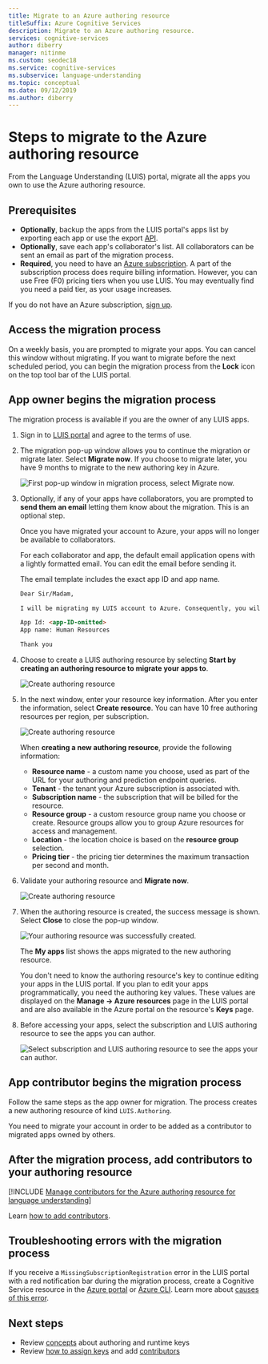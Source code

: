```yaml
---
title: Migrate to an Azure authoring resource
titleSuffix: Azure Cognitive Services
description: Migrate to an Azure authoring resource.
services: cognitive-services
author: diberry
manager: nitinme
ms.custom: seodec18
ms.service: cognitive-services
ms.subservice: language-understanding
ms.topic: conceptual
ms.date: 09/12/2019
ms.author: diberry
---
```


# Steps to migrate to the Azure authoring resource

From the Language Understanding (LUIS) portal, migrate all the apps you own to use the Azure authoring resource.

## Prerequisites

* **Optionally**, backup the apps from the LUIS portal's apps list by exporting each app or use the export [API](https://westus.dev.cognitive.microsoft.com/docs/services/5890b47c39e2bb17b84a55ff/operations/5890b47c39e2bb052c5b9c40).
* **Optionally**, save each app's collaborator's list. All collaborators can be sent an email as part of the migration process.
* **Required**, you need to have an [Azure subscription](https://azure.microsoft.com/free/). A part of the subscription process does require billing information. However, you can use Free (F0) pricing tiers when you use LUIS. You may eventually find you need a paid tier, as your usage increases. 

If you do not have an Azure subscription, [sign up](https://azure.microsoft.com/free/). 

## Access the migration process

On a weekly basis, you are prompted to migrate your apps. You can cancel this window without migrating. If you want to migrate before the next scheduled period, you can begin the migration process from the **Lock** icon on the top tool bar of the LUIS portal. 

## App owner begins the migration process

The migration process is available if you are the owner of any LUIS apps. 

1. Sign in to [LUIS portal](https://www.luis.ai) and agree to the terms of use.
1. The migration pop-up window allows you to continue the migration or migrate later. Select **Migrate now**. If you choose to migrate later, you have 9 months to migrate to the new authoring key in Azure.

    ![First pop-up window in migration process, select Migrate now.](./media/migrate-authoring-key/migrate-now.png)

1. Optionally, if any of your apps have collaborators, you are prompted to **send them an email** letting them know about the migration. This is an optional step. 

    Once you have migrated your account to Azure, your apps will no longer be available to collaborators.

    For each collaborator and app, the default email application opens with a lightly formatted email. You can edit the email before sending it.

    The email template includes the exact app ID and app name. 

    ```html
    Dear Sir/Madam,
    
    I will be migrating my LUIS account to Azure. Consequently, you will no longer have access to the following app:
    
    App Id: <app-ID-omitted>
    App name: Human Resources
    
    Thank you
    ```

1. Choose to create a LUIS authoring resource by selecting **Start by creating an authoring resource to migrate your apps to**. 

    ![Create authoring resource](./media/migrate-authoring-key/choose-authoring-resource.png)

1. In the next window, enter your resource key information. After you enter the information, select **Create resource**. You can have 10 free authoring resources per region, per subscription.

    ![Create authoring resource](./media/migrate-authoring-key/choose-authoring-resource-form.png)

    When **creating a new authoring resource**, provide the following information: 

    * **Resource name** - a custom name you choose, used as part of the URL for your authoring and prediction endpoint queries.
    * **Tenant** - the tenant your Azure subscription is associated with. 
    * **Subscription name** - the subscription that will be billed for the resource.
    * **Resource group** - a custom resource group name you choose or create. Resource groups allow you to group Azure resources for access and management. 
    * **Location** - the location choice is based on the **resource group** selection.
    * **Pricing tier** - the pricing tier determines the maximum transaction per second and month. 

1. Validate your authoring resource and **Migrate now**.

    ![Create authoring resource](./media/migrate-authoring-key/choose-authoring-resource-and-migrate.png)

1. When the authoring resource is created, the success message is shown. Select **Close** to close the pop-up window.

    ![Your authoring resource was successfully created.](./media/migrate-authoring-key/migration-success.png)

    The **My apps** list shows the apps migrated to the new authoring resource. 

    You don't need to know the authoring resource's key to continue editing your apps in the LUIS portal. If you plan to edit your apps programmatically, you need the authoring key values. These values are displayed on the **Manage -> Azure resources** page in the LUIS portal and are also available in the Azure portal on the resource's **Keys** page.  

1. Before accessing your apps, select the subscription and LUIS authoring resource to see the apps you can author.

    ![Select subscription and LUIS authoring resource to see the apps your can author.](./media/migrate-authoring-key/app-list-by-subscription-and-resource.png)


## App contributor begins the migration process

Follow the same steps as the app owner for migration. The process creates a new authoring resource of kind `LUIS.Authoring`. 

You need to migrate your account in order to be added as a contributor to migrated apps owned by others.  

## After the migration process, add contributors to your authoring resource

[!INCLUDE [Manage contributors for the Azure authoring resource for language understanding](./includes/manage-contributors-authoring-resource.md)]

Learn [how to add contributors](luis-how-to-collaborate.md). 

## Troubleshooting errors with the migration process

If you receive a `MissingSubscriptionRegistration` error in the LUIS portal with a red notification bar during the migration process, create a Cognitive Service resource in the [Azure portal](luis-how-to-azure-subscription.md#create-resources-in-the-azure-portal) or [Azure CLI](luis-how-to-azure-subscription.md#create-resources-in-azure-cli). Learn more about [causes of this error](../../azure-resource-manager/resource-manager-register-provider-errors.md#cause).

## Next steps


* Review [concepts](luis-concept-keys.md) about authoring and runtime keys
* Review [how to assign keys](luis-how-to-azure-subscription.md) and add [contributors](luis-how-to-collaborate.md)
